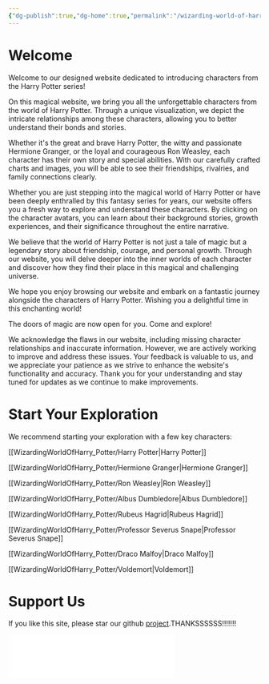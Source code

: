 ```yaml
---
{"dg-publish":true,"dg-home":true,"permalink":"/wizarding-world-of-harry-potter/wizarding-word-of-harry-potter/","tags":["gardenEntry"],"dgPassFrontmatter":true}
---
```


# Welcome

Welcome to our designed website dedicated to introducing characters from the Harry Potter series!

On this magical website, we bring you all the unforgettable characters from the world of Harry Potter. Through a unique visualization, we depict the intricate relationships among these characters, allowing you to better understand their bonds and stories.

Whether it's the great and brave Harry Potter, the witty and passionate Hermione Granger, or the loyal and courageous Ron Weasley, each character has their own story and special abilities. With our carefully crafted charts and images, you will be able to see their friendships, rivalries, and family connections clearly.

Whether you are just stepping into the magical world of Harry Potter or have been deeply enthralled by this fantasy series for years, our website offers you a fresh way to explore and understand these characters. By clicking on the character avatars, you can learn about their background stories, growth experiences, and their significance throughout the entire narrative.

We believe that the world of Harry Potter is not just a tale of magic but a legendary story about friendship, courage, and personal growth. Through our website, you will delve deeper into the inner worlds of each character and discover how they find their place in this magical and challenging universe.

We hope you enjoy browsing our website and embark on a fantastic journey alongside the characters of Harry Potter. Wishing you a delightful time in this enchanting world!

The doors of magic are now open for you. Come and explore!


We acknowledge the flaws in our website, including missing character relationships and inaccurate information. However, we are actively working to improve and address these issues. Your feedback is valuable to us, and we appreciate your patience as we strive to enhance the website's functionality and accuracy. Thank you for your understanding and stay tuned for updates as we continue to make improvements.


# Start  Your Exploration
We recommend starting your exploration with a few key characters:

[[WizardingWorldOfHarry_Potter/Harry Potter\|Harry Potter]]

[[WizardingWorldOfHarry_Potter/Hermione Granger\|Hermione Granger]]

[[WizardingWorldOfHarry_Potter/Ron Weasley\|Ron Weasley]]

[[WizardingWorldOfHarry_Potter/Albus Dumbledore\|Albus Dumbledore]]

[[WizardingWorldOfHarry_Potter/Rubeus Hagrid\|Rubeus Hagrid]]

[[WizardingWorldOfHarry_Potter/Professor Severus Snape\|Professor Severus Snape]]

[[WizardingWorldOfHarry_Potter/Draco Malfoy\|Draco Malfoy]]

[[WizardingWorldOfHarry_Potter/Voldemort\|Voldemort]]

# Support Us

If you like this site, please star our github [project](https://github.com/HuiyuanYan/WizardingWorldOfHarry_Potter_in_Obsidian.git).THANKSSSSSS!!!!!!!

<iframe frameborder="no" border="0" marginwidth="0" marginheight="0" width=330 height=86 src="//music.163.com/outchain/player?type=2&id=393697&auto=1&height=66"> </iframe>
